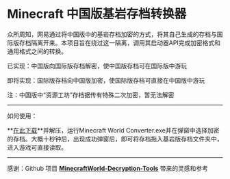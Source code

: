 # Minecraft 中国版基岩存档转换器

众所周知，网易通过将中国版中的基岩存档加密的方式，将其自己生成的存档与国际版存档隔离开来。本项目旨在绕过这一隔离，调用其启动器API完成加密格式和通用格式之间的转换。

已实现：中国版向国际版存档解密，使中国版存档可在国际版中游玩

即将实现：国际版存档向中国版加密，使国际版存档可直接在中国版中游玩

注：中国版中“资源工坊”存档据传有特殊二次加密，暂无法解密

---

如何使用：

**[在此下载](https://github.com/Carbonateds/MCWorld-Converter/releases/tag/1.0.0)**并解压，运行Minecraft World Converter.exe并在弹窗中选择加密的存档。大概十秒钟后，出现成功弹窗后，即可将存档拖入基岩版存档文件夹中，进入游戏可直接读取。

---

感谢：Github 项目 **[MinecraftWorld-Decryption-Tools](https://github.com/Redamancy520/MinecraftWorld-Decryption-Tools)** 带来的灵感和参考
